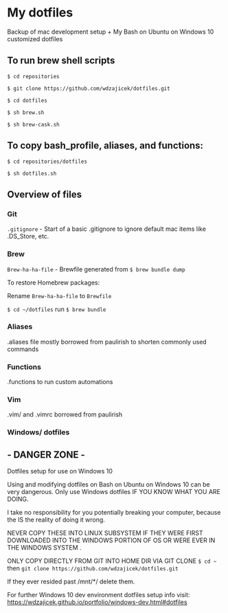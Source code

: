 # My dotfiles

Backup of mac development setup + My Bash on Ubuntu on Windows 10 customized dotfiles

## To run brew shell scripts

`$ cd repositories`

`$ git clone https://github.com/wdzajicek/dotfiles.git`

`$ cd dotfiles`

`$ sh brew.sh`

`$ sh brew-cask.sh`

## To copy bash_profile, aliases, and functions:

`$ cd repositories/dotfiles`

`$ sh dotfiles.sh`

## Overview of files

### Git

`.gitignore` - Start of a basic .gitignore to ignore default mac items like .DS_Store, etc.

### Brew

`Brew-ha-ha-file` - Brewfile generated from `$ brew bundle dump`

To restore Homebrew packages:

Rename `Brew-ha-ha-file` to `Brewfile`

`$ cd ~/dotfiles` run `$ brew bundle`

### Aliases

  .aliases file mostly borrowed from paulirish to shorten commonly used commands

### Functions

  .functions to run custom automations

### Vim

  .vim/ and .vimrc borrowed from paulirish

### Windows/ dotfiles

## - DANGER ZONE -

  Dotfiles setup for use on Windows 10

  Using and modifying dotfiles on Bash on Ubuntu on Windows 10 can be very dangerous. Only use Windows dotfiles IF YOU KNOW WHAT YOU ARE DOING.

  I take no responsibility for you potentially breaking your computer, because the IS the reality of doing it wrong.

  NEVER COPY THESE INTO LINUX SUBSYSTEM IF THEY WERE FIRST DOWNLOADED INTO THE WINDOWS PORTION OF OS OR WERE EVER IN THE WINDOWS SYSTEM .

  ONLY COPY DIRECTLY FROM GIT INTO HOME DIR VIA GIT CLONE `$ cd ~` then `git clone https://github.com/wdzajicek/dotfiles.git`

  If they ever resided past /mnt/*/ delete them.

  For further Windows 10 dev environment dotfiles setup info visit: <https://wdzajicek.github.io/portfolio/windows-dev.html#dotfiles>
